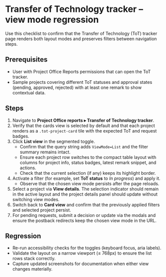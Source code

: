 # Transfer of Technology tracker – view mode regression

Use this checklist to confirm that the Transfer of Technology (ToT) tracker page renders both layout modes and preserves filters between navigation steps.

## Prerequisites

- User with Project Office Reports permissions that can open the ToT tracker.
- Sample projects covering different ToT statuses and approval states (pending, approved, rejected) with at least one remark to show contextual data.

## Steps

1. Navigate to **Project Office reports ▸ Transfer of Technology tracker**.
2. Verify that the cards view is selected by default and that each project renders as a `.tot-project-card` tile with the expected ToT and request badges.
3. Click **List view** in the segmented toggle.
   - Confirm that the query string adds `ViewMode=List` and the filter summary remains intact.
   - Ensure each project row switches to the compact table layout with columns for project info, status badges, latest remark snippet, and actions.
   - Check that the current selection (if any) keeps its highlight border.
4. Activate a filter (for example, set **ToT status** to *In progress*) and apply it.
   - Observe that the chosen view mode persists after the page reloads.
5. Select a project via **View details**. The selection indicator should remain in the active layout and the project details panel should update without switching view modes.
6. Switch back to **Card view** and confirm that the previously applied filters and selected project persist.
7. For pending requests, submit a decision or update via the modals and ensure the postback redirects keep the chosen view mode in the URL.

## Regression

- Re-run accessibility checks for the toggles (keyboard focus, aria labels).
- Validate the layout on a narrow viewport (≤ 768px) to ensure the list rows stack correctly.
- Capture updated screenshots for documentation when either view changes materially.
